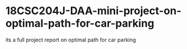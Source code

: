 # 18CSC204J-DAA-mini-project-on-optimal-path-for-car-parking
its a full project report on optimal path for car parking
